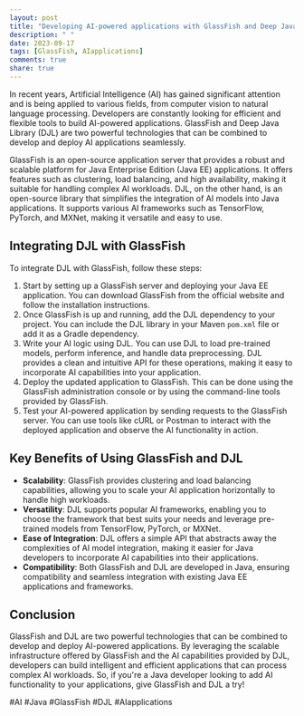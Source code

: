 ```yaml
---
layout: post
title: "Developing AI-powered applications with GlassFish and Deep Java Library (DJL)"
description: " "
date: 2023-09-17
tags: [GlassFish, AIapplications]
comments: true
share: true
---
```


In recent years, Artificial Intelligence (AI) has gained significant attention and is being applied to various fields, from computer vision to natural language processing. Developers are constantly looking for efficient and flexible tools to build AI-powered applications. GlassFish and Deep Java Library (DJL) are two powerful technologies that can be combined to develop and deploy AI applications seamlessly.

GlassFish is an open-source application server that provides a robust and scalable platform for Java Enterprise Edition (Java EE) applications. It offers features such as clustering, load balancing, and high availability, making it suitable for handling complex AI workloads. DJL, on the other hand, is an open-source library that simplifies the integration of AI models into Java applications. It supports various AI frameworks such as TensorFlow, PyTorch, and MXNet, making it versatile and easy to use.

## Integrating DJL with GlassFish

To integrate DJL with GlassFish, follow these steps:

1. Start by setting up a GlassFish server and deploying your Java EE application. You can download GlassFish from the official website and follow the installation instructions.
2. Once GlassFish is up and running, add the DJL dependency to your project. You can include the DJL library in your Maven `pom.xml` file or add it as a Gradle dependency.
3. Write your AI logic using DJL. You can use DJL to load pre-trained models, perform inference, and handle data preprocessing. DJL provides a clean and intuitive API for these operations, making it easy to incorporate AI capabilities into your application.
4. Deploy the updated application to GlassFish. This can be done using the GlassFish administration console or by using the command-line tools provided by GlassFish.
5. Test your AI-powered application by sending requests to the GlassFish server. You can use tools like cURL or Postman to interact with the deployed application and observe the AI functionality in action.

## Key Benefits of Using GlassFish and DJL

- **Scalability**: GlassFish provides clustering and load balancing capabilities, allowing you to scale your AI application horizontally to handle high workloads.
- **Versatility**: DJL supports popular AI frameworks, enabling you to choose the framework that best suits your needs and leverage pre-trained models from TensorFlow, PyTorch, or MXNet.
- **Ease of Integration**: DJL offers a simple API that abstracts away the complexities of AI model integration, making it easier for Java developers to incorporate AI capabilities into their applications.
- **Compatibility**: Both GlassFish and DJL are developed in Java, ensuring compatibility and seamless integration with existing Java EE applications and frameworks.

## Conclusion

GlassFish and DJL are two powerful technologies that can be combined to develop and deploy AI-powered applications. By leveraging the scalable infrastructure offered by GlassFish and the AI capabilities provided by DJL, developers can build intelligent and efficient applications that can process complex AI workloads. So, if you're a Java developer looking to add AI functionality to your applications, give GlassFish and DJL a try!

#AI #Java #GlassFish #DJL #AIapplications